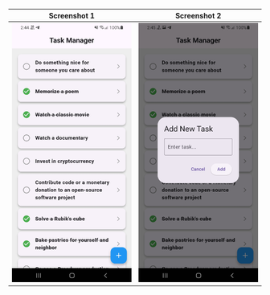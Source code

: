 | Screenshot 1 | Screenshot 2 |
|-------------|-------------|
| ![Screenshot 1](screenshots/screenshot_1.jpg) | ![Screenshot 2](screenshots/screenshot_2.jpg) |
